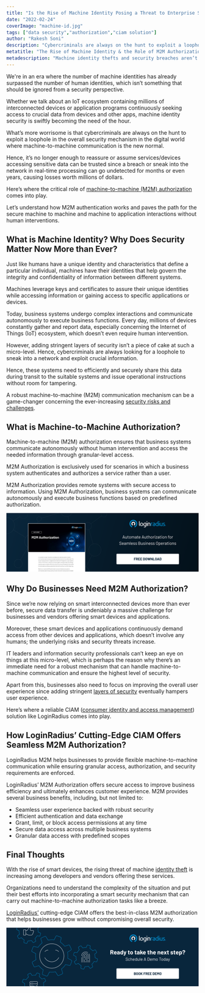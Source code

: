 ```yaml
---
title: "Is the Rise of Machine Identity Posing a Threat to Enterprise Security?"
date: "2022-02-24"
coverImage: "machine-id.jpg"
tags: ["data security","authorization","ciam solution"]
author: "Rakesh Soni"
description: "Cybercriminals are always on the hunt to exploit a loophole in the overall security mechanism in the digital world where machine-to-machine communication is the new normal. It’s no longer enough to assume services/devices accessing sensitive data can be trusted."
metatitle: "The Rise of Machine Identity & the Role of M2M Authorization"
metadescription: "Machine identity thefts and security breaches aren’t uncommon these days. Learn how machine-to-machine authorization mitigates cybersecurity risks."
---
```



We're in an era where the number of machine identities has already surpassed the number of human identities, which isn’t something that should be ignored from a security perspective. 

Whether we talk about an IoT ecosystem containing millions of interconnected devices or application programs continuously seeking access to crucial data from devices and other apps, machine identity security is swiftly becoming the need of the hour. 

What’s more worrisome is that cybercriminals are always on the hunt to exploit a loophole in the overall security mechanism in the digital world where machine-to-machine communication is the new normal. 

Hence, it’s no longer enough to reassure or assume services/devices accessing sensitive data can be trusted since a breach or sneak into the network in real-time processing can go undetected for months or even years, causing losses worth millions of dollars. 

Here’s where the critical role of [machine-to-machine (M2M) authorization](https://www.loginradius.com/blog/identity/loginradius-m2m-authorization-data-access/) comes into play. 

Let’s understand how M2M authentication works and paves the path for the secure machine to machine and machine to application interactions without human interventions. 


## What is Machine Identity? Why Does Security Matter Now More than Ever? 

Just like humans have a unique identity and characteristics that define a particular individual, machines have their identities that help govern the integrity and confidentiality of information between different systems. 

Machines leverage keys and certificates to assure their unique identities while accessing information or gaining access to specific applications or devices. 

Today, business systems undergo complex interactions and communicate autonomously to execute business functions. Every day, millions of devices constantly gather and report data, especially concerning the Internet of Things (IoT) ecosystem, which doesn’t even require human intervention.

However, adding stringent layers of security isn’t a piece of cake at such a micro-level. Hence, cybercriminals are always looking for a loophole to sneak into a network and exploit crucial information. 

Hence, these systems need to efficiently and securely share this data during transit to the suitable systems and issue operational instructions without room for tampering.

A robust machine-to-machine (M2M) communication mechanism can be a game-changer concerning the ever-increasing [security risks and challenges](https://www.loginradius.com/blog/identity/cloud-computing-security-challenges/). 


## What is Machine-to-Machine Authorization? 

Machine-to-machine (M2M) authorization ensures that business systems communicate autonomously without human intervention and access the needed information through granular-level access.

M2M Authorization is exclusively used for scenarios in which a business system authenticates and authorizes a service rather than a user.

M2M Authorization provides remote systems with secure access to information. Using M2M Authorization, business systems can communicate autonomously and execute business functions based on predefined authorization.


[![DS-m2m-auth](DS-m2m-auth.png)](https://www.loginradius.com/resource/m-to-m-authorization-)


## Why Do Businesses Need M2M Authorization? 

Since we’re now relying on smart interconnected devices more than ever before, secure data transfer is undeniably a massive challenge for businesses and vendors offering smart devices and applications. 

Moreover, these smart devices and applications continuously demand access from other devices and applications, which doesn’t involve any humans; the underlying risks and security threats increase. 

IT leaders and information security professionals can’t keep an eye on things at this micro-level, which is perhaps the reason why there’s an immediate need for a robust mechanism that can handle machine-to-machine communication and ensure the highest level of security. 

Apart from this, businesses also need to focus on improving the overall user experience since adding stringent [layers of security](https://www.loginradius.com/multi-factor-authentication/) eventually hampers user experience. 

Here’s where a reliable CIAM ([consumer identity and access management](https://www.loginradius.com/blog/identity/customer-identity-and-access-management/#:~:text=Customer%20identity%20and%20access%20management%20(CIAM)%20is%20a%20digital%20identity,while%20securely%20managing%20customer%20identities.)) solution like LoginRadius comes into play. 


## How LoginRadius’ Cutting-Edge CIAM Offers Seamless M2M Authorization? 

LoginRadius M2M helps businesses to provide flexible machine-to-machine communication while ensuring granular access, authorization, and security requirements are enforced.

LoginRadius’ M2M Authorization offers secure access to improve business efficiency and ultimately enhances customer experience. M2M provides several business benefits, including, but not limited to:



* Seamless user experience backed with robust security
* Efficient authentication and data exchange
* Grant, limit, or block access permissions at any time
* Secure data access across multiple business systems
* Granular data access with predefined scopes


## Final Thoughts 

With the rise of smart devices, the rising threat of machine [identity theft](https://www.loginradius.com/blog/identity/identity-theft-frauds/) is increasing among developers and vendors offering these services. 

Organizations need to understand the complexity of the situation and put their best efforts into incorporating a smart security mechanism that can carry out machine-to-machine authorization tasks like a breeze. 

[LoginRadius’](https://www.loginradius.com/) cutting-edge CIAM offers the best-in-class M2M authorization that helps businesses grow without compromising overall security. 


[![book-a-demo-loginradius](../../assets/book-a-demo-loginradius.png)](https://www.loginradius.com/book-a-demo/)